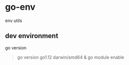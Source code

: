 # go-env

env utils

## dev environment

go version

> go version go1.12 darwin/amd64 & go module enable
